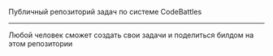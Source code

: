 Публичный репозиторий задач по системе CodeBattles
___
Любой человек сможет создать свои задачи и поделиться билдом на этом репозитории
